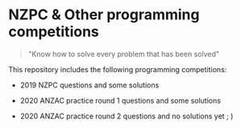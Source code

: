 # NZPC & Other programming competitions

>"Know how to solve every problem that has been solved" 

This repository includes the following programming competitions:

* 2019 NZPC questions and some solutions

* 2020 ANZAC practice round 1 questions and some solutions

* 2020 ANZAC practice round 2 questions and no solutions yet ; )
